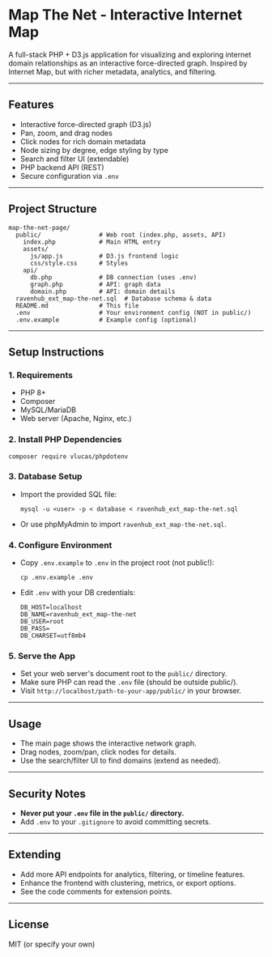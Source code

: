 # Map The Net - Interactive Internet Map

A full-stack PHP + D3.js application for visualizing and exploring internet domain relationships as an interactive force-directed graph. Inspired by Internet Map, but with richer metadata, analytics, and filtering.

---

## Features
- Interactive force-directed graph (D3.js)
- Pan, zoom, and drag nodes
- Click nodes for rich domain metadata
- Node sizing by degree, edge styling by type
- Search and filter UI (extendable)
- PHP backend API (REST)
- Secure configuration via `.env`

---

## Project Structure
```
map-the-net-page/
  public/                # Web root (index.php, assets, API)
    index.php            # Main HTML entry
    assets/
      js/app.js          # D3.js frontend logic
      css/style.css      # Styles
    api/
      db.php             # DB connection (uses .env)
      graph.php          # API: graph data
      domain.php         # API: domain details
  ravenhub_ext_map-the-net.sql  # Database schema & data
  README.md              # This file
  .env                   # Your environment config (NOT in public/)
  .env.example           # Example config (optional)
```

---

## Setup Instructions

### 1. Requirements
- PHP 8+
- Composer
- MySQL/MariaDB
- Web server (Apache, Nginx, etc.)

### 2. Install PHP Dependencies
```
composer require vlucas/phpdotenv
```

### 3. Database Setup
- Import the provided SQL file:
  ```
  mysql -u <user> -p < database < ravenhub_ext_map-the-net.sql
  ```
- Or use phpMyAdmin to import `ravenhub_ext_map-the-net.sql`.

### 4. Configure Environment
- Copy `.env.example` to `.env` in the project root (not public!):
  ```
  cp .env.example .env
  ```
- Edit `.env` with your DB credentials:
  ```
  DB_HOST=localhost
  DB_NAME=ravenhub_ext_map-the-net
  DB_USER=root
  DB_PASS=
  DB_CHARSET=utf8mb4
  ```

### 5. Serve the App
- Set your web server's document root to the `public/` directory.
- Make sure PHP can read the `.env` file (should be outside public/).
- Visit `http://localhost/path-to-your-app/public/` in your browser.

---

## Usage
- The main page shows the interactive network graph.
- Drag nodes, zoom/pan, click nodes for details.
- Use the search/filter UI to find domains (extend as needed).

---

## Security Notes
- **Never put your `.env` file in the `public/` directory.**
- Add `.env` to your `.gitignore` to avoid committing secrets.

---

## Extending
- Add more API endpoints for analytics, filtering, or timeline features.
- Enhance the frontend with clustering, metrics, or export options.
- See the code comments for extension points.

---

## License
MIT (or specify your own) 
